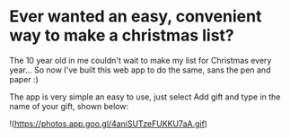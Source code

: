 # Ever wanted an easy, convenient way to make a christmas list?

The 10 year old in me couldn't wait to make my list for Christmas every year... So now I've built this web app to do the same, sans the pen and paper :)

The app is very simple an easy to use, just select Add gift and type in the name of your gift, shown below:

!(https://photos.app.goo.gl/4aniSUTzeFUKKU7aA.gif)

